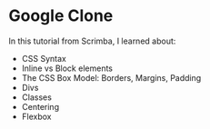 # Google Clone

In this tutorial from Scrimba, I learned about:

- CSS Syntax
- Inline vs Block elements
- The CSS Box Model: Borders, Margins, Padding
- Divs
- Classes
- Centering
- Flexbox
